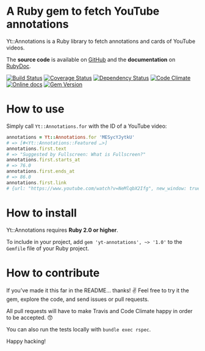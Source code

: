 A Ruby gem to fetch YouTube annotations
=======================================

Yt::Annotations is a Ruby library to fetch annotations and cards of YouTube videos.

The **source code** is available on [GitHub](https://github.com/claudiob/yt-annotations) and the **documentation** on [RubyDoc](http://www.rubydoc.info/github/claudiob/yt-annotations/master/yt-annotations).

[![Build Status](http://img.shields.io/travis/claudiob/yt-annotations/master.svg)](https://travis-ci.org/claudiob/yt-annotations)
[![Coverage Status](http://img.shields.io/coveralls/claudiob/yt-annotations/master.svg)](https://coveralls.io/r/claudiob/yt-annotations)
[![Dependency Status](http://img.shields.io/gemnasium/claudiob/yt-annotations.svg)](https://gemnasium.com/claudiob/yt-annotations)
[![Code Climate](http://img.shields.io/codeclimate/github/claudiob/yt-annotations.svg)](https://codeclimate.com/github/claudiob/yt-annotations)
[![Online docs](http://img.shields.io/badge/docs-✓-green.svg)](http://www.rubydoc.info/github/claudiob/yt-annotations/master/yt-annotations)
[![Gem Version](http://img.shields.io/gem/v/yt-annotations.svg)](http://rubygems.org/gems/yt-annotations)

How to use
==========

Simply call `Yt::Annotations.for` with the ID of a YouTube video:

```ruby
annotations = Yt::Annotations.for 'MESycYJytkU'
# => [#<Yt::Annotations::Featured …>]
annotations.first.text
# => "Suggested by Fullscreen: What is Fullscreen?"
annotations.first.starts_at
# => 76.0
annotations.first.ends_at
# => 86.0
annotations.first.link
# {url: "https://www.youtube.com/watch?v=NeMlqbX2Ifg", new_window: true, type: :video}
```

How to install
==============

Yt::Annotations requires **Ruby 2.0 or higher**.

To include in your project, add `gem 'yt-annotations', ~> '1.0'` to the `Gemfile` file of your Ruby project.

How to contribute
=================

If you’ve made it this far in the README… thanks! :v:
Feel free to try it the gem, explore the code, and send issues or pull requests.

All pull requests will have to make Travis and Code Climate happy in order to be accepted. :kissing_smiling_eyes:

You can also run the tests locally with `bundle exec rspec`.

Happy hacking!
